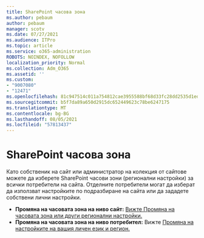 ```yaml
---
title: SharePoint часова зона
ms.author: pebaum
author: pebaum
manager: scotv
ms.date: 07/27/2021
ms.audience: ITPro
ms.topic: article
ms.service: o365-administration
ROBOTS: NOINDEX, NOFOLLOW
localization_priority: Normal
ms.collection: Adm_O365
ms.assetid: ''
ms.custom:
- "9007080"
- "12471"
ms.openlocfilehash: 81c947514c011a754812cae3955588bf68d33fc28dd2535d1ed3d180cb89a08a
ms.sourcegitcommit: b5f7da89a650d2915dc652449623c78be6247175
ms.translationtype: MT
ms.contentlocale: bg-BG
ms.lasthandoff: 08/05/2021
ms.locfileid: "57813437"
---
```

# <a name="sharepoint-time-zone-settings"></a>SharePoint часова зона

Като собственик на сайт или администратор на колекция от сайтове можете да изберете SharePoint часови зони (регионални настройки) за всички потребители на сайта. Отделните потребители могат да изберат да използват настройките по подразбиране на сайта или да зададете собствени лични настройки. 

- **Промяна на часовата зона на ниво сайт:** [Вижте Промяна на часовата зона или други регионални настройки.](https://support.microsoft.com/office/change-regional-settings-for-a-site-e9e189c7-16e3-45d3-a090-770be6e83c1a) 
- **Промяна на часовата зона на ниво потребител:** Вижте [Промяна на настройките на вашия личен език и регион.](https://support.microsoft.com/office/change-your-personal-language-and-region-settings-caa1fccc-bcdb-42f3-9e5b-45957647ffd7) 

